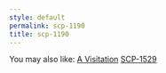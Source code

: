 ```yaml
---
style: default
permalink: scp-1190
title: scp-1190
---
```

You may also like:
[A Visitation](http://scp-wiki.net/a-visitation)
[SCP-1529](http://scp-wiki.net/scp-1529)